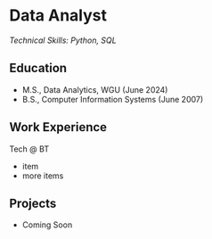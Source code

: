 # Data Analyst
*Technical Skills: Python, SQL*

## Education
- M.S., Data Analytics, WGU (June 2024)
- B.S., Computer Information Systems (June 2007)

## Work Experience
Tech @ BT
- item
- more items

## Projects
- Coming Soon
